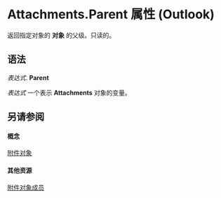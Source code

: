 
# Attachments.Parent 属性 (Outlook)

返回指定对象的 **对象** 的父级。只读的。


## 语法

 _表达式_. **Parent**

 _表达式_ 一个表示 **Attachments** 对象的变量。


## 另请参阅


#### 概念


[附件对象](4cc96a5f-a822-8ad5-6f61-e996bee8ba22.md)
#### 其他资源


[附件对象成员](cfdc1209-1b17-9b6c-122c-c07122d3aae1.md)